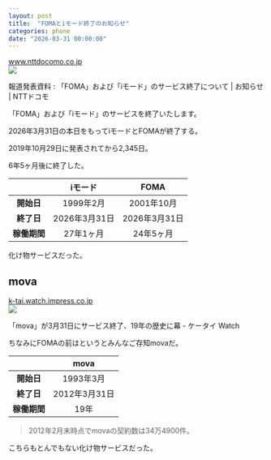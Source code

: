 ```yaml
---
layout: post
title:  "FOMAとiモード終了のお知らせ"
categories: phone
date: "2026-03-31 00:00:00"
---
```



<div class="card">
  <a href="https://www.nttdocomo.co.jp/info/news_release/2019/10/29_00.html"></a>
  <div class="card__header">
    <a href="https://www.nttdocomo.co.jp/info/news_release/2019/10/29_00.html">www.nttdocomo.co.jp</a>
  </div>
  <div class="card__image">
    <img src="https://www.nttdocomo.co.jp/images_osp/common/header/logo_header_ogp.png">
  </div>
  <div class="card__title">
    <p>報道発表資料 : 「FOMA」および「iモード」のサービス終了について | お知らせ | NTTドコモ</p>
  </div>
  <div class="card__description">
    <p>「FOMA」および「iモード」のサービスを終了いたします。</p>
  </div>
</div>


2026年3月31日の本日をもってiモードとFOMAが終了する。

2019年10月29日に発表されてから2,345日。

6年5ヶ月後に終了した。

||iモード|FOMA|
|:-:|:-:|:-:|
|**開始日**|1999年2月|2001年10月|
|**終了日**|2026年3月31日|2026年3月31日|
|**稼働期間**|27年1ヶ月|24年5ヶ月|

化け物サービスだった。

## mova


<div class="card">
  <a href="https://k-tai.watch.impress.co.jp/docs/news/522862.html"></a>
  <div class="card__header">
    <a href="https://k-tai.watch.impress.co.jp/docs/news/522862.html">k-tai.watch.impress.co.jp</a>
  </div>
  <div class="card__image">
    <img src="http://k-tai.watch.impress.co.jpnull">
  </div>
  <div class="card__title">
    <p>「mova」が3月31日にサービス終了、19年の歴史に幕 - ケータイ Watch</p>
  </div>
  <div class="card__description">
    <p></p>
  </div>
</div>


ちなみにFOMAの前はというとみんなご存知movaだ。

||mova|
|:-:|:-:|
|**開始日**|1993年3月|
|**終了日**|2012年3月31日|
|**稼働期間**|19年|

> 2012年2月末時点でmovaの契約数は34万4900件。

こちらもとんでもない化け物サービスだった。

